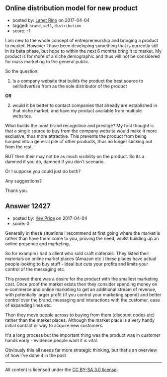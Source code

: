 ## Online distribution model for new product

- posted by: [Lanet Rino](https://stackexchange.com/users/9099765/lanet-rino) on 2017-04-04
- tagged: `brand`, `sell`, `distribution`
- score: -1

I am new to the whole concept of entrepreneurship and bringing a product to market. However I have been developing something that is currently still in its beta phase, but hope to within the next 6 months bring it to market. My product is for more of a niche demographic and thus will not be considered for mass marketing to the general public.

So the question:

1) Is a company website that builds the product the best source to sell/advertise from as the sole distributor of the product

**OR**

2) would it be better to contact companies that already are established in that niche market, and have my product available from multiple websites.

What builds the most brand recognition and prestige? My first thought is that a single source to buy from the company website would make it more exclusive, thus more attractive. This prevents the product from being lumped into a general pile of other products, thus no longer sticking out from the rest.

BUT then their may not be as much visibility on the product. So its a damned if you do, damned if you don't scenario.

Or I suppose you could just do both?

Any suggestions?

Thank you.


## Answer 12427

- posted by: [Kev Price](https://stackexchange.com/users/1109274/kev-price) on 2017-04-04
- score: 0

Generally in these situations i recommend at first going where the market is rather than have them come to you, proving the need, whilst building up an online presence and marketing.

So for example i had a client who sold craft materials. They listed their materials on online market places (Amazon etc ) these places have actual people looking to buy stuff - ideal but cuts your profits and limits your control of the messaging etc. 

This proved there was a desire for the product with the smallest marketing cost. Once proof the market exists then they consider spending money on e-commerce and online marketing to get an additional stream of revenue, with potentially larger profit (if you control your marketing spend) and better control over the brand, messaging and interactions with the customer, ease of expanding lines etc.

Then they move people across to buying from them (discount codes etc) rather than the market places. Although the market place is a very handy initial contact or way to acquire new customers.

It's a long process but the important thing was the product was in customer hands early - evidence people want it is vital.

Obviously this all needs far more strategic thinking, but that's an overview of how I've done it in the past



---

All content is licensed under the [CC BY-SA 3.0 license](https://creativecommons.org/licenses/by-sa/3.0/).
